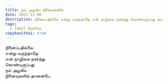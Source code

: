 ```yaml
---
title: நம் அழகிய நினைவுகளில்
date: 2021-11-06
description: நினைப்பதில்லை என்று வருந்தாதே என் நாழிகை நகர்ந்து கொண்டிருப்பது நம் அழகிய.
tags:
  - Tamil Quotes
copykavithai: true
---
```


நினைப்பதில்லை  
என்று வருந்தாதே  
என் நாழிகை நகர்ந்து  
கொண்டிருப்பது  
நம் அழகிய  
நினைவுகளில் தானன்பே
